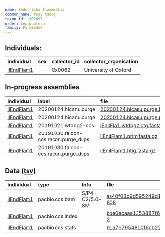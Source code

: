 ```yaml
---
name: Endotricha flammealis
common_name: rosy tabby
taxon_id: 1101095
order: Lepidoptera
family: Pyralidae
---
```


## Individuals:

| individual | sex | collector_id | collector_organisation |
| :--------- | :-: | :----------- | :--------------------- |
| [ilEndFlam1](ilEndFlam1.md) |  | Ox0062 | University of Oxford |

## In-progress assemblies

| individual | label | file |
| :--------- | :---- | :--- |
| [ilEndFlam1](ilEndFlam1.md) | 20200124.hicanu.purge | [20200124.hicanu.purge.htig.fasta.gz](https://darwin.cog.sanger.ac.uk/insects/Endotricha_flammealis/ilEndFlam1/assemblies/working/20200124.hicanu.purge/20200124.hicanu.purge.htig.fasta.gz) |
| [ilEndFlam1](ilEndFlam1.md) | 20200124.hicanu.purge | [20200124.hicanu.purge.prim.fasta.gz](https://darwin.cog.sanger.ac.uk/insects/Endotricha_flammealis/ilEndFlam1/assemblies/working/20200124.hicanu.purge/20200124.hicanu.purge.prim.fasta.gz) |
| [ilEndFlam1](ilEndFlam1.md) | 20191021.wtdbg2-ccs | [iEndFla1.wtdbg2.ctg.fasta.gz](https://darwin.cog.sanger.ac.uk/insects/Endotricha_flammealis/ilEndFlam1/assemblies/working/20191021.wtdbg2-ccs/iEndFla1.wtdbg2.ctg.fasta.gz) |
| [ilEndFlam1](ilEndFlam1.md) | 20191030.falcon-ccs.racon.purge_dups | [ilEndFlam1.prim.fasta.gz](https://darwin.cog.sanger.ac.uk/insects/Endotricha_flammealis/ilEndFlam1/assemblies/working/20191030.falcon-ccs.racon.purge_dups/ilEndFlam1.prim.fasta.gz) |
| [ilEndFlam1](ilEndFlam1.md) | 20191030.falcon-ccs.racon.purge_dups | [ilEndFlam1.htig.fasta.gz](https://darwin.cog.sanger.ac.uk/insects/Endotricha_flammealis/ilEndFlam1/assemblies/working/20191030.falcon-ccs.racon.purge_dups/ilEndFlam1.htig.fasta.gz) |

## Data ([tsv](Endotricha_flammealis_data.tsv))

| individual | type | info | file |
| :--------- | :--- | :--- | :--- |
| [ilEndFlam1](ilEndFlam1.md) | pacbio.ccs.bam | S/P4-C2/5.0-8M | [aa40f03c9d595249d190e1c6ce798fd9-808](https://darwin.cog.sanger.ac.uk/insects/Endotricha_flammealis/ilEndFlam1/genomic_data/pacbio/m64016_191016_110433.bc1008_BAK8A_OA--bc1008_BAK8A_OA.ccs.bam) |
| [ilEndFlam1](ilEndFlam1.md) | pacbio.ccs.index |  | [bbe0ecaaa1353887f6b7fa18b5d95822-2](https://darwin.cog.sanger.ac.uk/insects/Endotricha_flammealis/ilEndFlam1/genomic_data/pacbio/m64016_191016_110433.bc1008_BAK8A_OA--bc1008_BAK8A_OA.ccs.bam.pbi) |
| [ilEndFlam1](ilEndFlam1.md) | pacbio.ccs.stats |  | [b1a7e7954810f6cb228d9bf7074c968e](https://darwin.cog.sanger.ac.uk/insects/Endotricha_flammealis/ilEndFlam1/genomic_data/pacbio/m64016_191016_110433.bc1008_BAK8A_OA--bc1008_BAK8A_OA.ccs.stats) |
